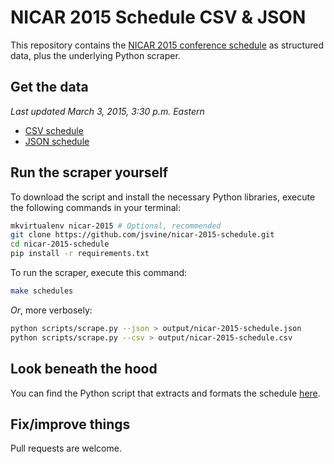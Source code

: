 # NICAR 2015 Schedule CSV & JSON

This repository contains the [NICAR 2015 conference schedule](http://www.ire.org/events-and-training/event/1494/) as structured data, plus the underlying Python scraper.

## Get the data

*Last updated March 3, 2015, 3:30 p.m.  Eastern*

- [CSV schedule](output/nicar-2015-schedule.csv?raw=true)
- [JSON schedule](output/nicar-2015-schedule.json?raw=true)

## Run the scraper yourself

To download the script and install the necessary Python libraries, execute the following commands in your terminal:

```bash
mkvirtualenv nicar-2015 # Optional, recommended
git clone https://github.com/jsvine/nicar-2015-schedule.git
cd nicar-2015-schedule
pip install -r requirements.txt
```

To run the scraper, execute this command:

```bash
make schedules
```

*Or*, more verbosely:

```bash
python scripts/scrape.py --json > output/nicar-2015-schedule.json
python scripts/scrape.py --csv > output/nicar-2015-schedule.csv
```

## Look beneath the hood

You can find the Python script that extracts and formats the schedule [here](scripts/scrape.py).

## Fix/improve things

Pull requests are welcome.
